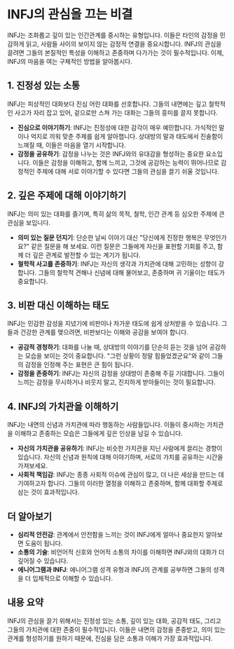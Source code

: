 # INFJ의 관심을 끄는 비결

INFJ는 조화롭고 깊이 있는 인간관계를 중시하는 유형입니다. 이들은 타인의 감정을 민감하게 읽고, 사람들 사이의 보이지 않는 감정적 연결을 중요시합니다. INFJ의 관심을 끌려면 그들의 본질적인 특성을 이해하고 존중하며 다가가는 것이 필수적입니다. 이제, INFJ의 마음을 여는 구체적인 방법을 알아봅시다.

## 1. 진정성 있는 소통

INFJ는 피상적인 대화보다 진심 어린 대화를 선호합니다. 그들의 내면에는 깊고 철학적인 사고가 자리 잡고 있어, 겉으로만 스쳐 가는 대화는 그들의 흥미를 끌지 못합니다.

* **진심으로 이야기하기**: INFJ는 진정성에 대한 감각이 매우 예민합니다. 가식적인 말이나 억지로 끼워 맞춘 주제를 쉽게 알아챕니다. 상대방의 말과 태도에서 진솔함이 느껴질 때, 이들은 마음을 열기 시작합니다.
* **감정을 공유하기**: 감정을 나누는 것은 INFJ와의 유대감을 형성하는 중요한 요소입니다. 이들은 감정을 이해하고, 함께 느끼고, 그것에 공감하는 능력이 뛰어나므로 감정적인 주제에 대해 서로 이야기할 수 있다면 그들의 관심을 끌기 쉬울 것입니다.

## 2. 깊은 주제에 대해 이야기하기

INFJ는 의미 있는 대화를 즐기며, 특히 삶의 목적, 철학, 인간 관계 등 심오한 주제에 큰 관심을 보입니다.

* **의미 있는 질문 던지기**: 단순한 날씨 이야기 대신 "당신에게 진정한 행복은 무엇인가요?" 같은 질문을 해 보세요. 이런 질문은 그들에게 자신을 표현할 기회를 주고, 함께 더 깊은 관계로 발전할 수 있는 계기가 됩니다.
* **철학적 사고를 존중하기**: INFJ는 자신의 생각과 가치관에 대해 고민하는 성향이 강합니다. 그들의 철학적 견해나 신념에 대해 물어보고, 존중하며 귀 기울이는 태도가 중요합니다.

## 3. 비판 대신 이해하는 태도

INFJ는 민감한 감성을 지녔기에 비판이나 차가운 태도에 쉽게 상처받을 수 있습니다. 그들과 건강한 관계를 맺으려면, 비판보다는 이해와 공감을 보여야 합니다.

* **공감적 경청하기**: 대화를 나눌 때, 상대방의 이야기를 단순히 듣는 것을 넘어 공감하는 모습을 보이는 것이 중요합니다. "그런 상황이 정말 힘들었겠군요"와 같이 그들의 감정을 인정해 주는 표현은 큰 힘이 됩니다.
* **감정을 존중하기**: INFJ는 자신의 감정을 상대방이 존중해 주길 기대합니다. 그들이 느끼는 감정을 무시하거나 비웃지 말고, 진지하게 받아들이는 것이 필요합니다.

## 4. INFJ의 가치관을 이해하기

INFJ는 내면의 신념과 가치관에 따라 행동하는 사람들입니다. 이들이 중시하는 가치관을 이해하고 존중하는 모습은 그들에게 깊은 인상을 남길 수 있습니다.

* **자신의 가치관을 공유하기**: INFJ는 비슷한 가치관을 지닌 사람에게 끌리는 경향이 있습니다. 자신의 신념과 원칙에 대해 이야기하며, 서로의 가치를 공유하는 시간을 가져보세요.
* **사회적 책임감**: INFJ는 종종 사회적 이슈에 관심이 많고, 더 나은 세상을 만드는 데 기여하고자 합니다. 그들의 이러한 열정을 이해하고 존중하며, 함께 대화할 주제로 삼는 것이 효과적입니다.

## 더 알아보기

* **심리적 안전감**: 관계에서 안전함을 느끼는 것이 INFJ에게 얼마나 중요한지 알아보면 도움이 됩니다.
* **소통의 기술**: 비언어적 신호와 언어적 소통의 차이를 이해하면 INFJ와의 대화가 더 깊어질 수 있습니다.
* **에니어그램과 INFJ**: 에니어그램 성격 유형과 INFJ의 관계를 공부하면 그들의 성격을 더 입체적으로 이해할 수 있습니다.

## 내용 요약

INFJ의 관심을 끌기 위해서는 진정성 있는 소통, 깊이 있는 대화, 공감적 태도, 그리고 그들의 가치관에 대한 존중이 필수적입니다. 이들은 내면의 감정을 존중받고, 의미 있는 관계를 형성하기를 원하기 때문에, 진심을 담은 소통과 이해가 가장 효과적입니다.